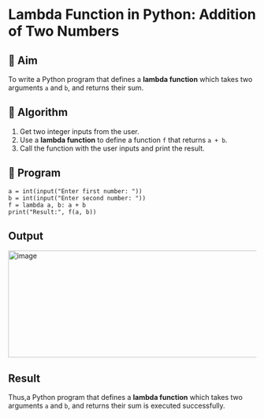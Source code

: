 # Lambda Function in Python: Addition of Two Numbers

## 🎯 Aim
To write a Python program that defines a **lambda function** which takes two arguments `a` and `b`, and returns their sum.

## 🧠 Algorithm
1. Get two integer inputs from the user.
2. Use a **lambda function** to define a function `f` that returns `a + b`.
3. Call the function with the user inputs and print the result.

## 🧾 Program
```
a = int(input("Enter first number: "))
b = int(input("Enter second number: "))
f = lambda a, b: a + b
print("Result:", f(a, b))
```
## Output

<img width="617" height="217" alt="image" src="https://github.com/user-attachments/assets/34aa577e-e0c6-46b4-8fbc-3f529bfa7bc4" />


## Result
Thus,a Python program that defines a **lambda function** which takes two arguments `a` and `b`, and returns their sum is executed successfully.
